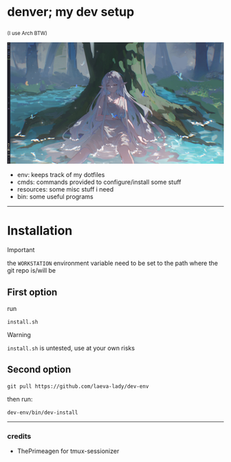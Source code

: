 # denver; my dev setup
<sub>(I use Arch BTW)</sub>

![Current desktop](assets/2025-08-05.png)

- env: keeps track of my dotfiles
- cmds: commands provided to configure/install some stuff
- resources: some misc stuff i need
- bin: some useful programs

---

# Installation

> [!IMPORTANT]
> the `WORKSTATION` environment variable need to be set to the path where the git repo is/will be

## First option
run
```
install.sh
```
> [!WARNING]
> `install.sh` is untested, use at your own risks

## Second option
```
git pull https://github.com/laeva-lady/dev-env
```
then run:
```
dev-env/bin/dev-install
```



---

### credits
- ThePrimeagen for tmux-sessionizer
